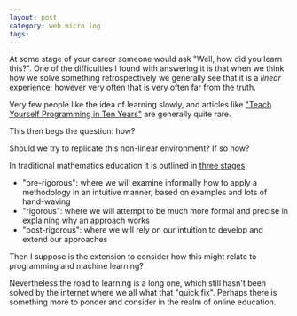 ```yaml
---
layout: post
category: web micro log
tags:
---
```


At some stage of your career someone would ask "Well, how did you learn this?". One of the difficulties I found with answering it is that when we think how we solve something retrospectively we generally see that it is a _linear_ experience; however very often that is very often far from the truth.

Very few people like the idea of learning slowly, and articles like ["Teach Yourself Programming in Ten Years"](https://norvig.com/21-days.html) are generally quite rare.

This then begs the question: how?

Should we try to replicate this non-linear environment? If so how?

In traditional mathematics education it is outlined in [three stages](https://terrytao.wordpress.com/career-advice/there%E2%80%99s-more-to-mathematics-than-rigour-and-proofs/):

- "pre-rigorous": where we will examine informally how to apply a methodology in an intuitive manner, based on examples and lots of hand-waving
- "rigorous": where we will attempt to be much more formal and precise in explaining why an approach works
- "post-rigorous": where we will rely on our intuition to develop and extend our approaches

Then I suppose is the extension to consider how this might relate to programming and machine learning?

Nevertheless the road to learning is a long one, which still hasn't been solved by the internet where we all what that "quick fix". Perhaps there is something more to ponder and consider in the realm of online education.
